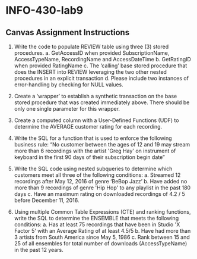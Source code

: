 # INFO-430-lab9
 
## Canvas Assignment Instructions

1. Write the code to populate REVIEW table using three (3) stored procedures.
a. GetAccessID when provided SubscriptionName, AccessTypeName, RecordingName and AccessDateTime 
b. GetRatingID when provided RatingName
c. The ‘calling’ base stored procedure that does the INSERT into REVIEW leveraging the two other nested procedures in an explicit transaction
d. Please include two instances of error-handling by checking for NULL values.

 

2. Create a ‘wrapper’ to establish a synthetic transaction on the base stored procedure that was created immediately above. There should be only one single parameter for this wrapper.

 

3. Create a computed column with a User-Defined Functions (UDF) to determine the AVERAGE customer rating for each recording.


4. Write the SQL for a function that is used to enforce the following business rule:
“No customer between the ages of 12 and 19 may stream more  than 6 recordings with the artist 'Greg Hay' on instrument of keyboard in the first 90 days of their subscription begin date”



5. Write the SQL code using nested subqueries to determine which customers meet all three of the following conditions:
a. Streamed 12 recordings after May 12, 2016  of genre ‘BeBop Jazz’
b. Have added no more than 9 recordings of genre 'Hip Hop' to any playlist in the past 180 days
c. Have an maximum rating on downloaded recordings of 4.2 / 5 before December 11, 2016.

6. Using multiple Common Table Expressions (CTE) and ranking functions, write the SQL to determine the ENSEMBLE that meets the following conditions:
a. Has at least 75 recordings that have been in Studio 'X Factor 5' with an Average Rating of at least 4.5/5 
b. Have had more than 3 artists from South America since May 5, 1986
c. Rank  between 15 and 25 of all ensembles for total number of downloads (AccessTypeName) in the past 12 years.
